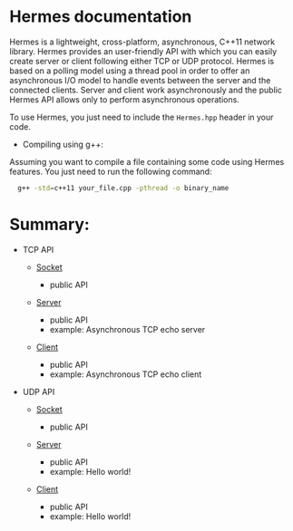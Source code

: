 # Hermes documentation


Hermes is a lightweight, cross-platform, asynchronous, C++11 network library. Hermes provides an user-friendly API with which
you can easily create server or client following either TCP or UDP protocol. Hermes is based on a polling model using a thread
pool in order to offer an asynchronous I/O model to handle events between the server and the connected clients. Server and
client work asynchronously and the public Hermes API allows only to perform asynchronous operations.

To use Hermes, you just need to include the `Hermes.hpp` header in your code.

- Compiling using g++:


Assuming you want to compile a file containing some code using Hermes features. You just need to run the following command:

```bash
  g++ -std=c++11 your_file.cpp -pthread -o binary_name
```

# Summary:

- TCP API

  - [Socket](docs/TCP_SOCKET.md)
    - public API

  - [Server](docs/TCP_SERVER.md)
    - public API
    - example: Asynchronous TCP echo server

  - [Client](docs/TCP_CLIENT.md)
    - public API
    - example: Asynchronous TCP echo client


- UDP API

  - [Socket](docs/UDP_SOCKET.md)
    - public API

  - [Server](docs/UDP_SERVER.md)
    - public API
    - example: Hello world!

  - [Client](docs/UDP_CLIENT.md)
    - public API
    - example: Hello world!
